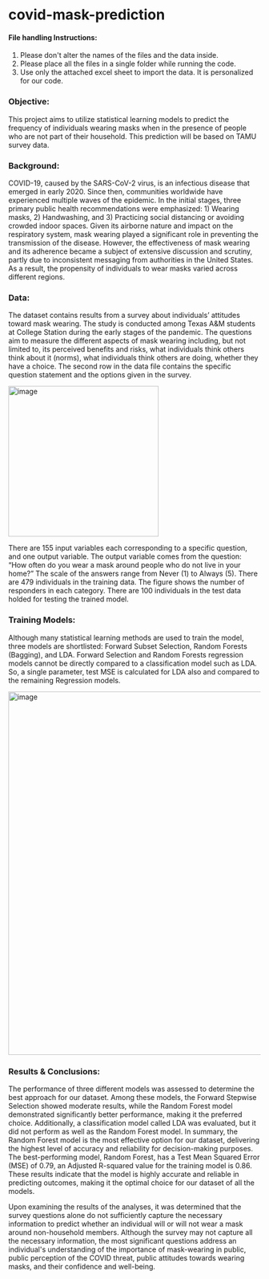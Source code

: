 # covid-mask-prediction
#### File handling Instructions:
1. Please don't alter the names of the files and the data inside.
2. Please place all the files in a single folder while running the code.
3. Use only the attached excel sheet to import the data. It is personalized for our code.
### Objective: 
This project aims to utilize statistical learning models to predict the frequency of individuals wearing masks when in the presence of people who are not part of their household. This prediction will be based on TAMU survey data.
### Background:
COVID-19, caused by the SARS-CoV-2 virus, is an infectious disease that emerged in early 2020. Since then, communities worldwide have experienced multiple waves of the epidemic. In the initial stages, three primary public health recommendations were emphasized: 1) Wearing masks, 2) Handwashing, and 3) Practicing social distancing or avoiding crowded indoor spaces. Given its airborne nature and impact on the respiratory system, mask wearing played a significant role in preventing the transmission of the disease. However, the effectiveness of mask wearing and its adherence became a subject of extensive discussion and scrutiny, partly due to inconsistent messaging from authorities in the United States. As a result, the propensity of individuals to wear masks varied across different regions.
### Data:
The dataset contains results from a survey about individuals’ attitudes toward mask wearing. The study is conducted among Texas A&M students at College Station during the early stages of the pandemic. The questions aim to measure the different aspects of mask wearing including, but not limited to, its perceived benefits and risks, what individuals think others think about it (norms), what individuals think others are doing, whether they have a choice. The second row in the data file contains the specific question statement and the options given in the survey.

<img width="300" alt="image" src="https://github.com/satyaprakash799/covid-mask-prediction/assets/121471959/afdddcdf-2b0d-4c3c-b7f9-587bdfe1e723">

There are 155 input variables each corresponding to a specific question, and one output variable. The output variable comes from the question: “How often do you wear a mask around people who do not live in your home?” The scale of the answers range from Never (1) to Always (5). There are 479 individuals in the training data. The figure shows the number of responders in each category. There are 100 individuals in the test data holded for testing the trained model.

### Training Models:
Although many statistical learning methods are used to train the model, three models are shortlisted: Forward Subset Selection, Random Forests (Bagging), and LDA. Forward Selection and Random Forests regression models cannot be directly compared to a classification model such as LDA. So, a single parameter, test MSE is calculated for LDA also and compared to the remaining Regression models.

<img width="724" alt="image" src="https://github.com/satyaprakash799/covid-mask-prediction/assets/121471959/5b552e19-d1d1-408e-b4f6-d76e43b1b950">

### Results & Conclusions:
The performance of three different models was assessed to determine the best approach for our dataset. Among these models, the Forward Stepwise Selection showed moderate results, while the Random Forest model demonstrated significantly better performance, making it the preferred choice. Additionally, a classification model called LDA was evaluated, but it did not perform as well as the Random Forest model. In summary, the Random Forest model is the most effective option for our dataset, delivering the highest level of accuracy and reliability for decision-making purposes.
The best-performing model, Random Forest, has a Test Mean Squared Error (MSE) of 0.79, an Adjusted R-squared value for the training model is 0.86. These results indicate that the model is highly accurate and reliable in predicting outcomes, making it the optimal choice for our dataset of all the models.

Upon examining the results of the analyses, it was determined that the survey questions alone do not sufficiently capture the necessary information to predict whether an individual will or will not wear a mask around non-household members.
Although the survey may not capture all the necessary information, the most significant questions address an individual's understanding of the importance of mask-wearing in public, public perception of the COVID threat, public attitudes towards wearing masks, and their confidence and well-being.
